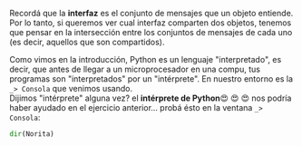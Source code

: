Recordá que la **interfaz** es el conjunto de mensajes que un objeto entiende. Por lo tanto, si queremos ver cual interfaz comparten dos objetos, tenemos que pensar en la intersección entre los conjuntos de mensajes de cada uno (es decir, aquellos que son compartidos).

Como vimos en la introducción, Python es un lenguaje "interpretado", es decir, que antes de llegar a un microprocesador en una compu, tus programas son "interpretados" por un "intérprete". En nuestro entorno es la `_> Consola` que venimos usando.   
Dijimos "intérprete" alguna vez? el **intérprete de Python**:heart_eyes: :heart_eyes: :heart_eyes:  nos podría haber ayudado en el ejercicio anterior... probá ésto en la ventana `_> Consola`:   

```python
dir(Norita)
```

 
